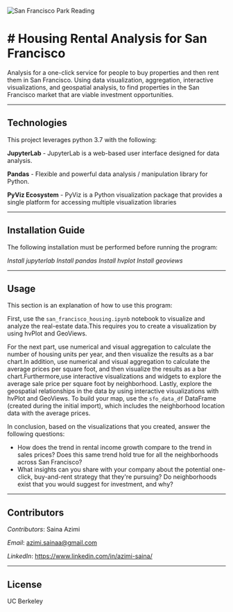![San Francisco Park Reading](Images/san-francisco-park-reading.jpg)

# **# Housing Rental Analysis for San Francisco**

Analysis for a one-click service for people to buy properties and then rent them in San Francisco. Using data visualization, aggregation, interactive visualizations, and geospatial analysis, to find properties in the San Francisco market that are viable investment opportunities.

---
## Technologies

This project leverages python 3.7 with the following:

**JupyterLab** - JupyterLab is a web-based user interface designed for data analysis.

**Pandas** - Flexible and powerful data analysis / manipulation library for Python.

**PyViz Ecosystem** - PyViz is a Python visualization package that provides a single platform for accessing multiple visualization libraries

---
## Installation Guide

The following installation must be performed before running the program:

  *Install jupyterlab*
  *Install pandas*
  *Install hvplot*
  *Install geoviews*


---
## Usage
This section is an explanation of how to use this program: 

First, use the `san_francisco_housing.ipynb` notebook to visualize and analyze the real-estate data.This requires you to create a visualization by using hvPlot and GeoViews.

For the next part, use numerical and visual aggregation to calculate the number of housing units per year, and then visualize the results as a bar chart.In addition, use numerical and visual aggregation to calculate the average prices per square foot, and then visualize the results as a bar chart.Furthermore,use interactive visualizations and widgets to explore the average sale price per square foot by neighborhood. 
Lastly, explore the geospatial relationships in the data by using interactive visualizations with hvPlot and GeoViews. To build your map, use the `sfo_data_df` DataFrame (created during the initial import), which includes the neighborhood location data with the average prices.

In conclusion, based on the visualizations that you created, answer the following questions:
- How does the trend in rental income growth compare to the trend in sales prices? Does this same trend hold true for all the neighborhoods across San Francisco?
- What insights can you share with your company about the potential one-click, buy-and-rent strategy that they're pursuing? Do neighborhoods exist that you would suggest for investment, and why?


---
## Contributors

*Contributors*: Saina Azimi

*Email*: azimi.sainaa@gmail.com

*LinkedIn*: https://www.linkedin.com/in/azimi-saina/

---
## License

UC Berkeley